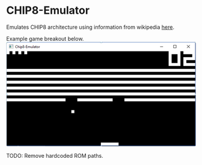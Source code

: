 # CHIP8-Emulator
Emulates CHIP8 architecture using information from wikipedia [here](https://en.wikipedia.org/wiki/CHIP-8).

Example game breakout below.
![alt text](pics/breakout.PNG)

TODO: Remove hardcoded ROM paths.
